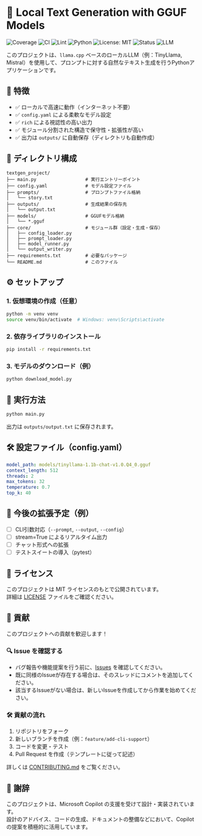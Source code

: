 # 🧠 Local Text Generation with GGUF Models

![Coverage](https://codecov.io/gh/eyamagishi/textgen_project/branch/main/graph/badge.svg)
![CI](https://github.com/eyamagishi/textgen_project/actions/workflows/test.yml/badge.svg)
![Lint](https://github.com/eyamagishi/textgen_project/actions/workflows/lint.yml/badge.svg)
![Python](https://img.shields.io/badge/Python-3.10+-blue)
![License: MIT](https://img.shields.io/badge/License-MIT-green.svg)
![Status](https://img.shields.io/badge/status-active-brightgreen)
![LLM](https://img.shields.io/badge/LLM-GGUF%20%2F%20llama.cpp-orange)

このプロジェクトは、`llama.cpp` ベースのローカルLLM（例：TinyLlama, Mistral）を使用して、プロンプトに対する自然なテキスト生成を行うPythonアプリケーションです。

## 🚀 特徴

- ✅ ローカルで高速に動作（インターネット不要）
- ✅ `config.yaml` による柔軟なモデル設定
- ✅ `rich` による視認性の高い出力
- ✅ モジュール分割された構造で保守性・拡張性が高い
- ✅ 出力は `outputs/` に自動保存（ディレクトリも自動作成）

## 📁 ディレクトリ構成

```
textgen_project/
├── main.py                  # 実行エントリーポイント
├── config.yaml              # モデル設定ファイル
├── prompts/                 # プロンプトファイル格納
│   └── story.txt
├── outputs/                 # 生成結果の保存先
│   └── output.txt
├── models/                  # GGUFモデル格納
│   └── *.gguf
├── core/                    # モジュール群（設定・生成・保存）
│   ├── config_loader.py
│   ├── prompt_loader.py
│   ├── model_runner.py
│   └── output_writer.py
├── requirements.txt         # 必要なパッケージ
└── README.md                # このファイル
```

## ⚙️ セットアップ

### 1. 仮想環境の作成（任意）

```bash
python -m venv venv
source venv/bin/activate  # Windows: venv\Scripts\activate
```

### 2. 依存ライブラリのインストール

```bash
pip install -r requirements.txt
```

### 3. モデルのダウンロード（例）

```bash
python download_model.py
```

## 🧪 実行方法

```bash
python main.py
```

出力は `outputs/output.txt` に保存されます。

## 🛠️ 設定ファイル（config.yaml）

```yaml
model_path: models/tinyllama-1.1b-chat-v1.0.Q4_0.gguf
context_length: 512
threads: 2
max_tokens: 32
temperature: 0.7
top_k: 40
```

## 📌 今後の拡張予定（例）

- [ ] CLI引数対応（`--prompt`, `--output`, `--config`）
- [ ] stream=True によるリアルタイム出力
- [ ] チャット形式への拡張
- [ ] テストスイートの導入（pytest）

## 📄 ライセンス

このプロジェクトは MIT ライセンスのもとで公開されています。  
詳細は [LICENSE](./LICENSE) ファイルをご確認ください。

## 🤝 貢献

このプロジェクトへの貢献を歓迎します！

### 🔍 Issue を確認する

- バグ報告や機能提案を行う前に、[Issues](https://github.com/eyamagishi/textgen-project/issues) を確認してください。
- 既に同様のIssueが存在する場合は、そのスレッドにコメントを追加してください。
- 該当するIssueがない場合は、新しいIssueを作成してから作業を始めてください。

### 🛠️ 貢献の流れ

1. リポジトリをフォーク
2. 新しいブランチを作成（例：`feature/add-cli-support`）
3. コードを変更・テスト
4. Pull Request を作成（テンプレートに従って記述）

詳しくは [CONTRIBUTING.md](./CONTRIBUTING.md) をご覧ください。

## 🙏 謝辞

このプロジェクトは、Microsoft Copilot の支援を受けて設計・実装されています。  
設計のアドバイス、コードの生成、ドキュメントの整備などにおいて、Copilot の提案を積極的に活用しています。
